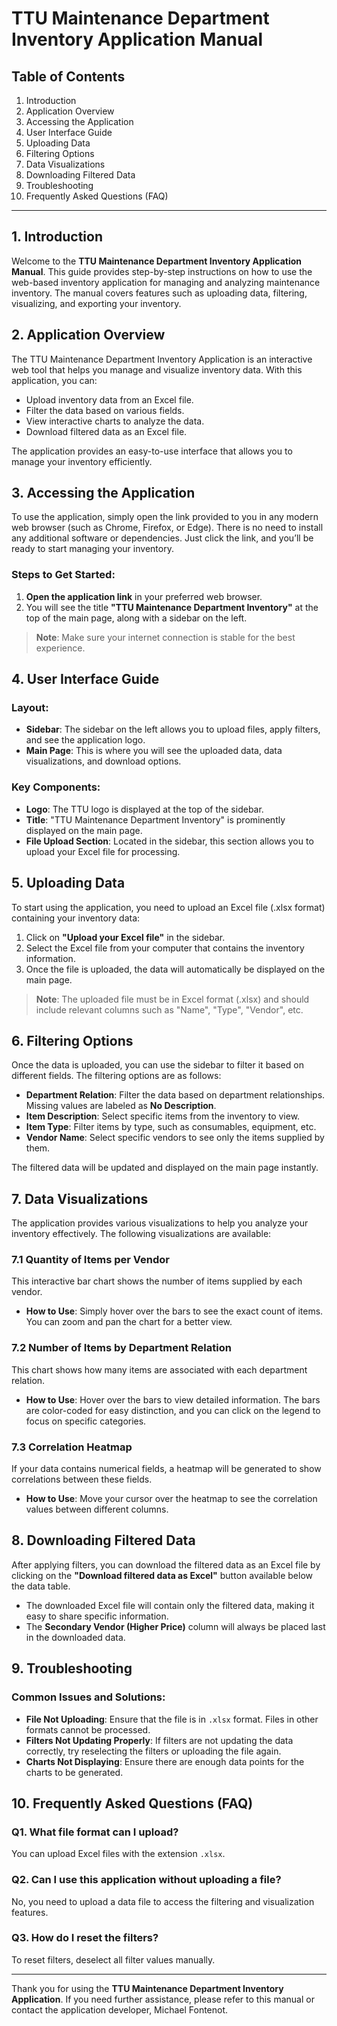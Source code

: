 # TTU Maintenance Department Inventory Application Manual

## Table of Contents

1. Introduction
2. Application Overview
3. Accessing the Application
4. User Interface Guide
5. Uploading Data
6. Filtering Options
7. Data Visualizations
8. Downloading Filtered Data
9. Troubleshooting
10. Frequently Asked Questions (FAQ)

---

## 1. Introduction

Welcome to the **TTU Maintenance Department Inventory Application Manual**. This guide provides step-by-step instructions on how to use the web-based inventory application for managing and analyzing maintenance inventory. The manual covers features such as uploading data, filtering, visualizing, and exporting your inventory.

## 2. Application Overview

The TTU Maintenance Department Inventory Application is an interactive web tool that helps you manage and visualize inventory data. With this application, you can:

- Upload inventory data from an Excel file.
- Filter the data based on various fields.
- View interactive charts to analyze the data.
- Download filtered data as an Excel file.

The application provides an easy-to-use interface that allows you to manage your inventory efficiently.

## 3. Accessing the Application

To use the application, simply open the link provided to you in any modern web browser (such as Chrome, Firefox, or Edge). There is no need to install any additional software or dependencies. Just click the link, and you’ll be ready to start managing your inventory.

### Steps to Get Started:

1. **Open the application link** in your preferred web browser.
2. You will see the title **"TTU Maintenance Department Inventory"** at the top of the main page, along with a sidebar on the left.

> **Note**: Make sure your internet connection is stable for the best experience.

## 4. User Interface Guide

### Layout:

- **Sidebar**: The sidebar on the left allows you to upload files, apply filters, and see the application logo.
- **Main Page**: This is where you will see the uploaded data, data visualizations, and download options.

### Key Components:

- **Logo**: The TTU logo is displayed at the top of the sidebar.
- **Title**: "TTU Maintenance Department Inventory" is prominently displayed on the main page.
- **File Upload Section**: Located in the sidebar, this section allows you to upload your Excel file for processing.

## 5. Uploading Data

To start using the application, you need to upload an Excel file (.xlsx format) containing your inventory data:

1. Click on **"Upload your Excel file"** in the sidebar.
2. Select the Excel file from your computer that contains the inventory information.
3. Once the file is uploaded, the data will automatically be displayed on the main page.

> **Note**: The uploaded file must be in Excel format (.xlsx) and should include relevant columns such as "Name", "Type", "Vendor", etc.

## 6. Filtering Options

Once the data is uploaded, you can use the sidebar to filter it based on different fields. The filtering options are as follows:

- **Department Relation**: Filter the data based on department relationships. Missing values are labeled as **No Description**.
- **Item Description**: Select specific items from the inventory to view.
- **Item Type**: Filter items by type, such as consumables, equipment, etc.
- **Vendor Name**: Select specific vendors to see only the items supplied by them.

The filtered data will be updated and displayed on the main page instantly.

## 7. Data Visualizations

The application provides various visualizations to help you analyze your inventory effectively. The following visualizations are available:

### 7.1 Quantity of Items per Vendor

This interactive bar chart shows the number of items supplied by each vendor.

- **How to Use**: Simply hover over the bars to see the exact count of items. You can zoom and pan the chart for a better view.

### 7.2 Number of Items by Department Relation

This chart shows how many items are associated with each department relation.

- **How to Use**: Hover over the bars to view detailed information. The bars are color-coded for easy distinction, and you can click on the legend to focus on specific categories.

### 7.3 Correlation Heatmap

If your data contains numerical fields, a heatmap will be generated to show correlations between these fields.

- **How to Use**: Move your cursor over the heatmap to see the correlation values between different columns.

## 8. Downloading Filtered Data

After applying filters, you can download the filtered data as an Excel file by clicking on the **"Download filtered data as Excel"** button available below the data table.

- The downloaded Excel file will contain only the filtered data, making it easy to share specific information.
- The **Secondary Vendor (Higher Price)** column will always be placed last in the downloaded data.

## 9. Troubleshooting

### Common Issues and Solutions:

- **File Not Uploading**: Ensure that the file is in `.xlsx` format. Files in other formats cannot be processed.
- **Filters Not Updating Properly**: If filters are not updating the data correctly, try reselecting the filters or uploading the file again.
- **Charts Not Displaying**: Ensure there are enough data points for the charts to be generated.

## 10. Frequently Asked Questions (FAQ)

### Q1. What file format can I upload?
You can upload Excel files with the extension `.xlsx`.

### Q2. Can I use this application without uploading a file?
No, you need to upload a data file to access the filtering and visualization features.

### Q3. How do I reset the filters?
To reset filters, deselect all filter values manually.

---

Thank you for using the **TTU Maintenance Department Inventory Application**. If you need further assistance, please refer to this manual or contact the application developer, Michael Fontenot.
